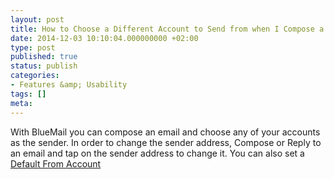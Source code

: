 ```yaml
---
layout: post
title: How to Choose a Different Account to Send from when I Compose a New Email?
date: 2014-12-03 10:10:04.000000000 +02:00
type: post
published: true
status: publish
categories:
- Features &amp; Usability
tags: []
meta:
---
```


With BlueMail you can compose an email and choose any of your accounts as the sender. In order to change the sender address, Compose or Reply to an email and tap on the sender address to change it.
You can also set a [Default From Account](/set-default-account-unified-inbox/)

